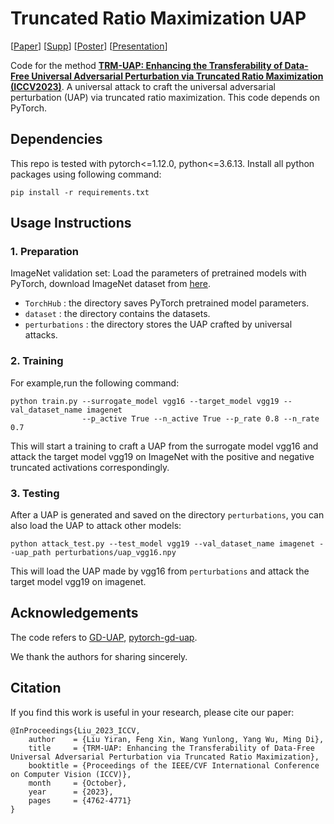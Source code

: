 # Truncated Ratio Maximization UAP
[[Paper](https://openaccess.thecvf.com/content/ICCV2023/papers/Liu_TRM-UAP_Enhancing_the_Transferability_of_Data-Free_Universal_Adversarial_Perturbation_via_ICCV_2023_paper.pdf)] [[Supp](https://openaccess.thecvf.com/content/ICCV2023/supplemental/Liu_TRM-UAP_Enhancing_the_ICCV_2023_supplemental.pdf)] [[Poster](https://drive.google.com/file/d/16ljA-MjlF8dHHp5NVcHUtUjFX1u7HI8B/view)] [[Presentation](https://drive.google.com/file/d/16Rdu6pGuSuaK14H1MK7acxatkHMjj_oL/view)]

Code for the method [**TRM-UAP: Enhancing the Transferability of Data-Free Universal Adversarial Perturbation via Truncated Ratio Maximization (ICCV2023)**](https://openaccess.thecvf.com/content/ICCV2023/html/Liu_TRM-UAP_Enhancing_the_Transferability_of_Data-Free_Universal_Adversarial_Perturbation_via_ICCV_2023_paper.html). A universal attack to craft the universal adversarial perturbation (UAP) via truncated ratio maximization. This code depends on PyTorch.

## Dependencies

This repo is tested with pytorch<=1.12.0, python<=3.6.13.
Install all python packages using following command:
```
pip install -r requirements.txt
```

## Usage Instructions

### 1. Preparation

ImageNet validation set:
   Load the parameters of pretrained models with PyTorch, download ImageNet dataset from [here](https://image-net.org/challenges/LSVRC/2012/2012-downloads.php).
- `TorchHub` : the directory saves PyTorch pretrained model parameters.
- `dataset` : the directory contains the datasets.
- `perturbations` : the directory stores the UAP crafted by universal attacks. 



### 2. Training

For example,run the following command:

```
python train.py --surrogate_model vgg16 --target_model vgg19 --val_dataset_name imagenet 
                --p_active True --n_active True --p_rate 0.8 --n_rate 0.7
```
This will start a training to craft a UAP from the surrogate model vgg16 and attack the target model vgg19 on ImageNet with the positive and negative truncated activations correspondingly.


### 3. Testing
After a UAP is generated and saved on the directory `perturbations`, you can also load the UAP to attack other models:
```
python attack_test.py --test_model vgg19 --val_dataset_name imagenet --uap_path perturbations/uap_vgg16.npy
```
This will load the UAP made by vgg16 from `perturbations` and attack the target model vgg19 on imagenet.


## Acknowledgements
The code refers to  [GD-UAP](https://github.com/val-iisc/GD-UAP/tree/master), [pytorch-gd-uap](https://github.com/psandovalsegura/pytorch-gd-uap).

We thank the authors for sharing sincerely.

## Citation
If you find this work is useful in your research, please cite our paper:
```
@InProceedings{Liu_2023_ICCV,
    author    = {Liu Yiran, Feng Xin, Wang Yunlong, Yang Wu, Ming Di},
    title     = {TRM-UAP: Enhancing the Transferability of Data-Free Universal Adversarial Perturbation via Truncated Ratio Maximization},
    booktitle = {Proceedings of the IEEE/CVF International Conference on Computer Vision (ICCV)},
    month     = {October},
    year      = {2023},
    pages     = {4762-4771}
}
```
